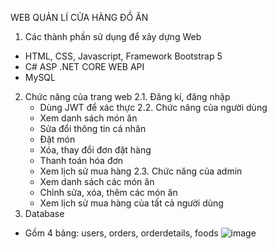 WEB QUẢN LÍ CỬA HÀNG ĐỒ ĂN
1. Các thành phần sử dụng để xây dựng Web
- HTML, CSS, Javascript, Framework Bootstrap 5
- C# ASP .NET CORE WEB API
- MySQL
2. Chức năng của trang web
  2.1. Đăng kí, đăng nhập
   - Dùng JWT để xác thực
  2.2. Chức năng của người dùng
   - Xem danh sách món ăn
   - Sửa đổi thông tin cá nhân
   - Đặt món
   - Xóa, thay đổi đơn đặt hàng
   - Thanh toán hóa đơn
   - Xem lịch sử mua hàng
  2.3. Chức năng của admin
   - Xem danh sách các món ăn
   - Chỉnh sửa, xóa, thêm các món ăn
   - Xem lịch sử mua hàng của tất cả người dùng
3. Database
- Gồm 4 bảng: users, orders, orderdetails, foods
![image](https://user-images.githubusercontent.com/100157005/208150307-f523afe7-4e8f-4d59-9a90-6acbd6ebc71b.png)
